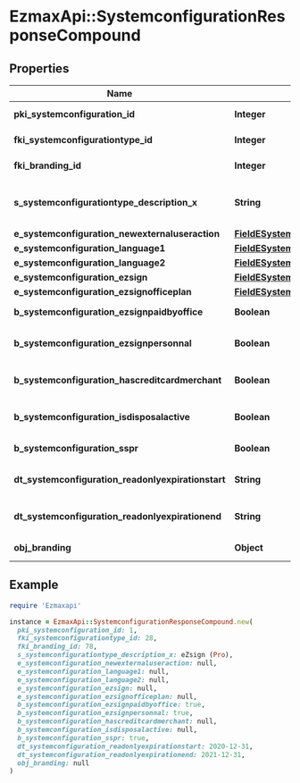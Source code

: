 # EzmaxApi::SystemconfigurationResponseCompound

## Properties

| Name | Type | Description | Notes |
| ---- | ---- | ----------- | ----- |
| **pki_systemconfiguration_id** | **Integer** | The unique ID of the Systemconfiguration |  |
| **fki_systemconfigurationtype_id** | **Integer** | The unique ID of the Systemconfigurationtype |  |
| **fki_branding_id** | **Integer** | The unique ID of the Branding | [optional] |
| **s_systemconfigurationtype_description_x** | **String** | The description of the Systemconfigurationtype in the language of the requester |  |
| **e_systemconfiguration_newexternaluseraction** | [**FieldESystemconfigurationNewexternaluseraction**](FieldESystemconfigurationNewexternaluseraction.md) |  |  |
| **e_systemconfiguration_language1** | [**FieldESystemconfigurationLanguage1**](FieldESystemconfigurationLanguage1.md) |  |  |
| **e_systemconfiguration_language2** | [**FieldESystemconfigurationLanguage2**](FieldESystemconfigurationLanguage2.md) |  |  |
| **e_systemconfiguration_ezsign** | [**FieldESystemconfigurationEzsign**](FieldESystemconfigurationEzsign.md) |  | [optional] |
| **e_systemconfiguration_ezsignofficeplan** | [**FieldESystemconfigurationEzsignofficeplan**](FieldESystemconfigurationEzsignofficeplan.md) |  | [optional] |
| **b_systemconfiguration_ezsignpaidbyoffice** | **Boolean** | Whether if Ezsign is paid by the company or not | [optional] |
| **b_systemconfiguration_ezsignpersonnal** | **Boolean** | Whether if we allow the creation of personal files in eZsign |  |
| **b_systemconfiguration_hascreditcardmerchant** | **Boolean** | Whether there is a creditcard merchant configured or not | [optional] |
| **b_systemconfiguration_isdisposalactive** | **Boolean** | Whether is Disposal processus is active or not | [optional] |
| **b_systemconfiguration_sspr** | **Boolean** | Whether if we allow SSPR |  |
| **dt_systemconfiguration_readonlyexpirationstart** | **String** | The start date where the system will be in read only | [optional] |
| **dt_systemconfiguration_readonlyexpirationend** | **String** | The end date where the system will be in read only | [optional] |
| **obj_branding** | **Object** | A Custom Branding Object | [optional] |

## Example

```ruby
require 'Ezmaxapi'

instance = EzmaxApi::SystemconfigurationResponseCompound.new(
  pki_systemconfiguration_id: 1,
  fki_systemconfigurationtype_id: 28,
  fki_branding_id: 78,
  s_systemconfigurationtype_description_x: eZsign (Pro),
  e_systemconfiguration_newexternaluseraction: null,
  e_systemconfiguration_language1: null,
  e_systemconfiguration_language2: null,
  e_systemconfiguration_ezsign: null,
  e_systemconfiguration_ezsignofficeplan: null,
  b_systemconfiguration_ezsignpaidbyoffice: true,
  b_systemconfiguration_ezsignpersonnal: true,
  b_systemconfiguration_hascreditcardmerchant: null,
  b_systemconfiguration_isdisposalactive: null,
  b_systemconfiguration_sspr: true,
  dt_systemconfiguration_readonlyexpirationstart: 2020-12-31,
  dt_systemconfiguration_readonlyexpirationend: 2021-12-31,
  obj_branding: null
)
```

